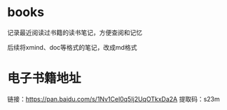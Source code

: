 # books
记录最近阅读过书籍的读书笔记，方便查阅和记忆

后续将xmind、doc等格式的笔记，改成md格式

# 电子书籍地址
链接：https://pan.baidu.com/s/1Nv1Cel0q5Ij2UqOTkxDa2A
提取码：s23m